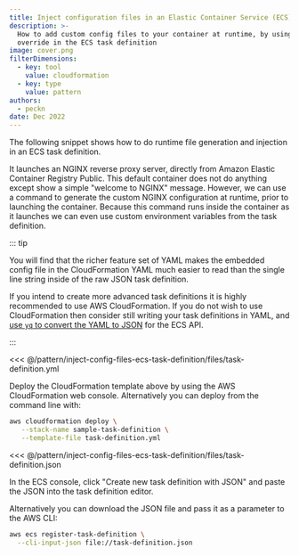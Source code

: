 ```yaml
---
title: Inject configuration files in an Elastic Container Service (ECS) task definition
description: >-
  How to add custom config files to your container at runtime, by using a command
  override in the ECS task definition
image: cover.png
filterDimensions:
  - key: tool
    value: cloudformation
  - key: type
    value: pattern
authors:
  - peckn
date: Dec 2022
---
```


The following snippet shows how to do runtime file generation and injection in an ECS task definition.

It launches an NGINX reverse proxy server, directly from Amazon Elastic Container Registry Public. This default container does not do anything except show a simple
"welcome to NGINX" message. However, we can use a command to generate the custom NGINX configuration at runtime, prior to launching the container. Because this command runs inside the container as it launches we can even use custom environment variables
from the task definition.

::: tip

You will find that the richer feature set of YAML makes the embedded
config file in the CloudFormation YAML much easier to read than
the single line string inside of the raw JSON task definition.

If you intend to create more advanced task definitions it is
highly recommended to use AWS CloudFormation. If you do not wish
to use CloudFormation
then consider still writing your task definitions in YAML, and [use `yq` to convert the YAML
to JSON](https://mikefarah.gitbook.io/yq/usage/convert#encode-json-simple) for the ECS API.

:::

<tabs>

<tab label='AWS CloudFormation'>

<<< @/pattern/inject-config-files-ecs-task-definition/files/task-definition.yml

Deploy the CloudFormation template above by using the AWS CloudFormation web console.
Alternatively you can deploy from the command line with:

```sh
aws cloudformation deploy \
   --stack-name sample-task-definition \
   --template-file task-definition.yml
```

</tab>

<tab label='Raw JSON'>

<<< @/pattern/inject-config-files-ecs-task-definition/files/task-definition.json

In the ECS console, click "Create new task definition with JSON" and paste the
JSON into the task definition editor.

Alternatively you can download the JSON file and pass it as a parameter to the AWS CLI:

```sh
aws ecs register-task-definition \
  --cli-input-json file://task-definition.json
```

</tab>

</tabs>
